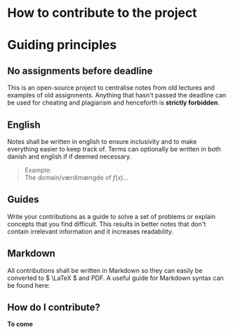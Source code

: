# How to contribute to the project


# Guiding principles
## No assignments before deadline
This is an open-source project to centralise notes from old lectures and examples of old assignments. Anything that hasn't passed the deadline can be used for cheating and plagiarism and henceforth is **strictly forbidden**.
## English
Notes shall be written in english to ensure inclusivity and to make everything easier to keep track of. Terms can optionally be written in both danish and english if if deemed necessary. 
> Example:  
> The domain/værdimængde of $f(x)$...

## Guides
Write your contributions as a guide to solve a set of problems or explain concepts that you find difficult. This results in better notes that don't contain irrelevant information and it increases readability.
## Markdown
All contributions shall be written in Markdown so they can easily be converted to $ \LaTeX $ and PDF.
A useful guide for Markdown syntax can be found here: 

## How do I contribute?
**To come**